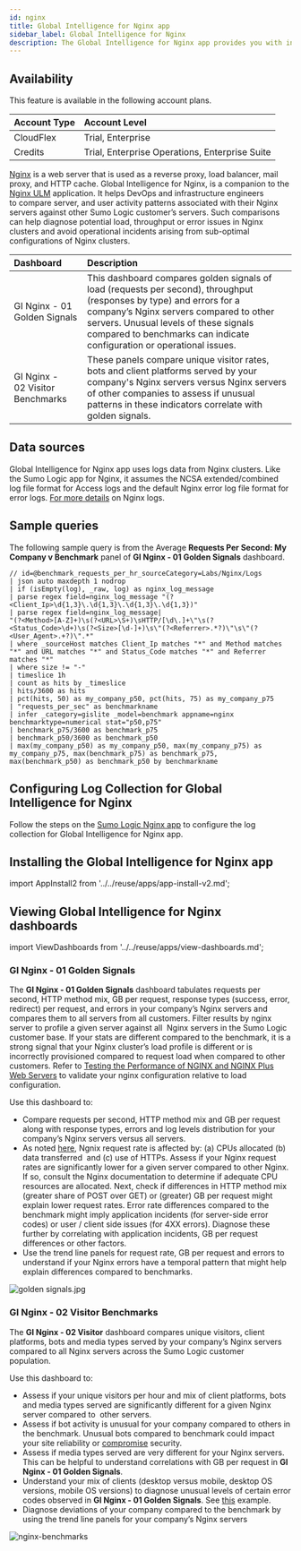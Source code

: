 ```yaml
---
id: nginx
title: Global Intelligence for Nginx app
sidebar_label: Global Intelligence for Nginx
description: The Global Intelligence for Nginx app provides you with information regarding Golden Signals and Visitor Benchmarks for your company's Nginx servers, and compares them to all servers from all customers.
---
```


## Availability

This feature is available in the following account plans.

| Account Type | Account Level                                  |
|:--------------|:------------------------------------------------|
| CloudFlex    | Trial, Enterprise                              |
| Credits      | Trial, Enterprise Operations, Enterprise Suite |

[Nginx](https://www.nginx.com/) is a web server that is used as a reverse proxy, load balancer, mail proxy, and HTTP cache. Global Intelligence for Nginx, is a companion to the [Nginx ULM](/docs/integrations/web-servers/nginx-legacy)
application. It helps DevOps and infrastructure engineers to compare server, and user activity patterns associated with their Nginx servers against other Sumo Logic customer’s servers. Such comparisons can help diagnose potential load, throughput or error issues in Nginx clusters and avoid operational incidents arising from sub-optimal configurations of Nginx clusters. 

| Dashboard | Description|
|:--|:--|
| GI Nginx - 01 Golden Signals | This dashboard compares golden signals of load (requests per second), throughput (responses by type) and errors for a company’s Nginx servers compared to other servers. Unusual levels of these signals compared to benchmarks can indicate configuration or operational issues. |
| GI Nginx - 02 Visitor Benchmarks | These panels compare unique visitor rates, bots and client platforms served by your company's Nginx servers versus Nginx servers of other companies to assess if unusual patterns in these indicators correlate with golden signals.  |

## Data sources 

Global Intelligence for Nginx app uses logs data from Nginx clusters. Like the Sumo Logic app for Nginx, it assumes the NCSA extended/combined log file format for Access logs and the default Nginx error log file format for error logs. [For more details](http://nginx.org/en/docs/http/ngx_http_log_module.html) on Nginx logs. 

## Sample queries 

The following sample query is from the Average **Requests Per Second: My Company v Benchmark** panel of **GI Nginx - 01 Golden Signals** dashboard.

```
// id=@benchmark_requests_per_hr_sourceCategory=Labs/Nginx/Logs
| json auto maxdepth 1 nodrop
| if (isEmpty(log), _raw, log) as nginx_log_message
| parse regex field=nginx_log_message "(?<Client_Ip>\d{1,3}\.\d{1,3}\.\d{1,3}\.\d{1,3})"
| parse regex field=nginx_log_message|
"(?<Method>[A-Z]+)\s(?<URL>\S+)\sHTTP/[\d\.]+\"\s(?<Status_Code>\d+)\s(?<Size>[\d-]+)\s\"(?<Referrer>.*?)\"\s\"(?<User_Agent>.+?)\".*"
| where _sourceHost matches Client_Ip matches "*" and Method matches "*" and URL matches "*" and Status_Code matches "*" and Referrer matches "*"
| where size != "-"
| timeslice 1h
| count as hits by _timeslice
| hits/3600 as hits
| pct(hits, 50) as my_company_p50, pct(hits, 75) as my_company_p75
| "requests_per_sec" as benchmarkname
| infer _category=gislite _model=benchmark appname=nginx benchmarktype=numerical stat="p50,p75"
| benchmark_p75/3600 as benchmark_p75
| benchmark_p50/3600 as benchmark_p50
| max(my_company_p50) as my_company_p50, max(my_company_p75) as my_company_p75, max(benchmark_p75) as benchmark_p75, max(benchmark_p50) as benchmark_p50 by benchmarkname
```


## Configuring Log Collection for Global Intelligence for Nginx

Follow the steps on the [Sumo Logic Nginx app](/docs/integrations/web-servers/nginx-legacy) to configure the log collection for Global Intelligence for Nginx app.

## Installing the Global Intelligence for Nginx app

import AppInstall2 from '../../reuse/apps/app-install-v2.md';

<AppInstall2/>

## Viewing Global Intelligence for Nginx dashboards​

import ViewDashboards from '../../reuse/apps/view-dashboards.md';

<ViewDashboards/>

### GI Nginx - 01 Golden Signals

The **GI Nginx - 01 Golden Signals** dashboard tabulates requests per second, HTTP method mix, GB per request, response types (success, error, redirect) per request, and errors in your company’s Nginx servers and compares them to all servers from all customers. Filter results by nginx server to profile a given server against all  Nginx servers in the Sumo Logic customer base. If your stats are different compared to the benchmark, it is a strong signal that your Nginx cluster’s load profile is different or is incorrectly provisioned compared to request load when compared to other customers. Refer to [Testing the Performance of NGINX and NGINX Plus Web Servers](https://www.nginx.com/blog/testing-the-performance-of-nginx-and-nginx-plus-web-servers/) to validate your nginx configuration relative to load configuration.

Use this dashboard to:

* Compare requests per second, HTTP method mix and GB per request along with response types, errors and log levels distribution for your company’s Nginx servers versus all servers.
* As noted [here](https://www.nginx.com/blog/testing-the-performance-of-nginx-and-nginx-plus-web-servers), Ngnix request rate is affected by: (a) CPUs allocated (b) data transferred  and (c) use of HTTPs. Assess if your Nginx request rates are significantly lower for a given server compared to other Nginx. If so, consult the Nginx documentation to determine if adequate CPU resources are allocated. Next, check if differences in HTTP method mix (greater share of POST over GET) or (greater) GB per request might explain lower request rates. Error rate differences compared to the benchmark might imply application incidents (for server-side error codes) or user / client side issues (for 4XX errors). Diagnose these further by correlating with application incidents, GB per request differences or other factors. 
* Use the trend line panels for request rate, GB per request and errors to understand if your Nginx errors have a temporal pattern that might help explain differences compared to benchmarks. 

![golden signals.jpg](/img/global-intelligence/nginx-golden-signals.jpeg)

### GI Nginx - 02 Visitor Benchmarks

The **GI Nginx - 02 Visitor** dashboard compares unique visitors, client platforms, bots and media types served by your company’s Nginx servers compared to all Nginx servers across the Sumo Logic customer population.  

Use this dashboard to:

* Assess if your unique visitors per hour and mix of client platforms, bots and media types served are significantly different for a given Nginx server compared to  other servers. 
* Assess if bot activity is unusual for your company compared to others in the benchmark. Unusual bots compared to benchmark could impact your site reliability or [compromise](https://nocinit.com/blog/bad-bots-blocking-apache-nginx-csf-tutorial/) security.
* Assess if media types served are very different for your Nginx servers. This can be helpful to understand correlations with GB per request in **GI Nginx - 01 Golden Signals**.
* Understand your mix of clients (desktop versus mobile, desktop OS versions, mobile OS versions) to diagnose unusual levels of certain error codes observed in **GI Nginx - 01 Golden Signals**. See [this](https://stackoverflow.com/questions/27828200/why-does-nginx-give-a-502-error-only-for-mobile-devices) example.
* Diagnose deviations of your company compared to the benchmark by using the trend line panels for your company’s Nginx servers

![nginx-benchmarks](/img/global-intelligence/nginx-benchmarks.jpeg)
